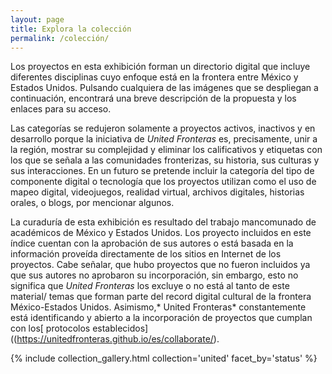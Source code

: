 ```yaml
---
layout: page
title: Explora la colección
permalink: /colección/
---
```


Los proyectos en esta exhibición forman un directorio digital que incluye diferentes disciplinas cuyo enfoque está en la frontera entre México y Estados Unidos. Pulsando cualquiera de las imágenes que se despliegan a continuación, encontrará una breve descripción de la propuesta y los enlaces para su acceso.

Las categorías se redujeron solamente a proyectos activos,  inactivos y en desarrollo porque la iniciativa de *United Fronteras* es, precisamente, unir a la región, mostrar su complejidad y eliminar los calificativos y etiquetas con los que se señala a las comunidades fronterizas, su historia, sus culturas y sus interacciones. En un futuro se pretende incluir la categoría del tipo de componente digital o tecnología que los proyectos utilizan como el uso de mapeo digital, videojuegos, realidad virtual, archivos digitales, historias orales, o blogs, por mencionar algunos.   

La curaduría de esta exhibición es resultado del trabajo mancomunado de académicos de México y Estados Unidos. Los proyecto incluidos en este índice cuentan con la aprobación de sus autores o está basada en la información proveída directamente de los sitios en Internet de los proyectos. Cabe señalar, que hubo proyectos que no fueron incluidos ya que sus autores no aprobaron su incorporación, sin embargo, esto no significa que *United Fronteras* los excluye o no está al tanto de este material/ temas que forman parte del record digital cultural de la frontera México-Estados Unidos.  Asimismo,* United Fronteras* constantemente está identificando y abierto a  la incorporación de proyectos que cumplan con los[ protocolos establecidos]((https://unitedfronteras.github.io/es/collaborate/).

{% include collection_gallery.html collection='united' facet_by='status' %}

